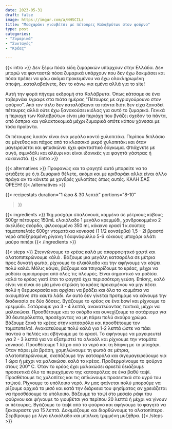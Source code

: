 ```yaml
---
date: 2023-05-31
draft: false
image: https://imgur.com/a/NHSCILz
title: "Μοσχαράκι γιουβέτσι με πέτουρες Καλαβρύτων στον φούρνο"
type: post
categories:
- "Ζυμαρικά"
- "Συνταγές"
- "Κρέας"

---
```


{{< intro >}}
Δεν ξέρω πόσα είδη ζυμαρικών υπάρχουν στην Ελλάδα. Δεν μπορώ να φανταστώ πόσα ζυμαρικά υπάρχουν που δεν έχω δοκιμάσει και πόσα πρέπει να φάω ακόμα προκειμένου να έχω ολοκληρωμένη άποψη...καταλαβαίνετε, δεν το κάνω για εμένα αλλά για το site!

Αυτή την φορά πήγαμε εκδρομή στα Καλάβρυτα. Όπως κάτσαμε σε ένα ταβερνάκι έγραφε στα πιάτα ημέρας "Πέτουρες με αγριογούρουνο στον φούρνο". Από τον τίτλο δεν καταλάβαινα τα πάντα διότι δεν είχα ξαναδεί πέτουρες αλλά ούτε έχω ξανακούσει κιόλας για αυτό το ζυμαρικό. Γενικά η περιοχή των Καλαβρύτων είναι μία περιόχη που βγάζει σχεδόν τα πάντα, από όσπρια και γαλακτοκομικά μέχρι ζυμαρικά οπότε κάπου χάνεσαι με τόσα προϊόντα. 

Οι πέτουρες λοιπόν είναι ένα μεγάλο κοντό χυλοπιτάκι. Περίπου διπλάσιο σε μέγεθος και πάχος από το κλασσικό μικρό χυλοπιτάκι και όταν μαγειρεύεται και φπυσκώνει έχει φανταστικό δάγκωμα. Φτιάχνετε με αυγό, σιμιγδάλι και αλέυρι και είναι ιδανικές για φαγητά γάστρας ή κοκκινιστά.
{{< /intro >}}

{{< alternatives >}}
Προφανώς και το φαγητό αυτό μπορείτε να το φτιάξετε με ό,τι ζυμαρικό θέλετε, ακόμα και με κριθαράκι αλλά είναι άλλο πράγα αν το κάνετε με χονδρές χυλοπίτες όπως αυτές. ΚΑΛΗ ΣΑΣ ΟΡΕΞΗ! 
{{< /alternatives >}}

{{< recipestats 
    duration="1 ώρα & 30 λεπτά"
    portions="8-10"
>}}

{{< ingredients >}} 
1kg μοσχάρι σπαλονουά, κομμένο σε μέτριους κύβους
500gr πέτουρες
150mL ελαιόλαδο
1 μεγάλο κρεμμύδι, χονδροκομμένο 
2 σκελίδες σκόρδο, ψιλοκομμένο
350 mL κόκκινο κρασί
1 κ.σούπας τοματοπελτές
600gr ντοματάκια κονκασέ (1 1/2 κονσέρβα)
1,5 - 2l βραστό νερό
αποξηραμένη ρίγανη
1 δαφνόφυλλο
5-6 κόκκους μπαχάρι
αλάτι
μαύρο πιπέρι
{{< /ingredients >}}

{{< steps >}}
Στεγνώνουμε το κρέας καλά με απορροφητικό χαρτί και αλατοπιπερώνουμε κάλά .
Βάζουμε μια μεγάλη κατσαρόλα σε μέτρια προς δυνατή φωτιά, ρίχνουμε το ελαιόλαδο και την αφήνουμε να κάψει πολύ καλά. Μόλις κάψει, βάζουμε και τσιγαρίζουμε το κρέας, μέχρι να ροδίσει ομοιόμορφα από όλες τις πλευρές. Είναι σημαντικό να ροδίσει καλά το κρέας γιατί έτσι το φαγητό έχει περισσότερη γεύση. Επίσης, καλό είναι να είναι σε μία μόνο στρώση το κρέας προκειμένου να μην πέσει πολύ η θερμοκρασία και αρχίσει να βράζει και όλα τα κομμάτια να ακουμπάνε στο καυτό λάδι. Αν αυτό δεν γίνεται προτιμάμε να κάνουμε την διαδικασία σε δύο δόσεις.
Βγάζουμε το κρέας σε ένα bowl και ρίχνουμε το κρεμμύδι. Σοτάρουμε για 3 - 4 λεπτά, ανακατεύοντας τακτικά, μέχρι να μαλακώσει. Προσθέτουμε και το σκόρδο και συνεχίζουμε το σοτάρισμα για 30 δευτερόλεπτα, προσέχοντας να μη πάρει πολύ σκούρο χρώμα.
Βάζουμε ξανά το κρέας στην κατσαρόλα και προσθέτουμε τον τοματοπελτέ. Ανακατεύουμε πολύ καλά για 1-2 λεπτά ώστε να πάει παντού ο πελτές και σβήνουμε με το κρασί. Το αφήνουμε να μαγειρευτεί για 2 - 3 λεπτά για να εξατμιστεί το αλκοόλ και ρίχνουμε την ντομάτα κονκασέ.
Προσθέτουμε 1 λίτρο από το νερό και τη δάφνη με το μπαχάρι. Οταν πάρει μία βράση, χαμηλώνουμε τη φωτιά σε μέτρια, αλατοπιπερώνουμε, σκεπάζουμε την κατσαρόλα και σιγομαγειρεύουμε για 1 ώρα ή μέχρι να μαλακώσει καλά το κρέας.
Προθερμαίνουμε το φούρνο στους 200° C.
Όταν το κρέας έχει μαλακώσει αρκετά δειάζουμε προσεκτικά όλο το περιεχόμενο της κατσαρόλας σε ένα βαθύ ταψί.
Προσθέτουμε τις χυλοπίτες και τις απλώνουμε προσεκτικά στο υγρό του ταψιού.
Ρίχνουμε το υπόλοιπο νερό. Αν μας φαίνεται πολύ μπορούμε να ρίξουμε αρχικά το μισό και κατά την διάρκεια του ψησίματος αν χρειάζεται να προσθέσουμε το υπόλοιπο.
Βάζουμε το ταψί στο μεσαίο ράφι του φούρνου και ψήνουμε το γιουβέτσι για περίπου 20 λεπτά ή μέχρι να γίνουν οι πέτουρες.
Βγάζουμε το ταψί από το φούρνο και αφήνουμε το φαγητό να ξεκουραστε για 15 λεπτά. Δοκιμάζουμε και διορθώνουμε το αλατοπίπερο.
Σερβίρουμε με λίγο ελαιόλαδο και μπόλικη τριμμένη μυζήθρα.
{{< /steps >}}